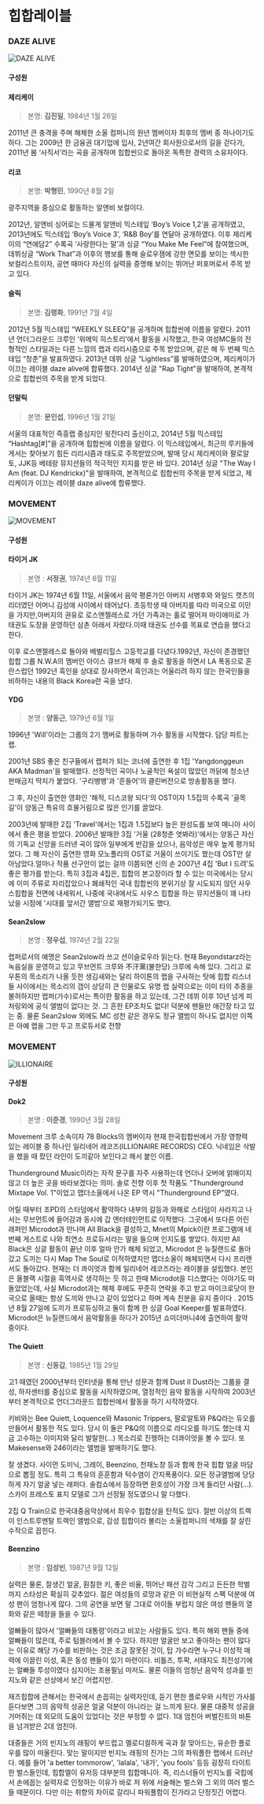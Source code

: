 # 힙합레이블
### DAZE ALIVE 
![DAZE ALIVE](https://pbs.twimg.com/profile_images/637966399147634689/SwKdHt49.jpg "DAZE ALIVE") 
#### 구성원 
#### 제리케이


>본명: **김진일**, 1984년 1월 26일

2011년 큰 충격을 주며 해체한 소울 컴퍼니의 원년 멤버이자 최후의 멤버 중 하나이기도 하다. 그는 2009년 한 금융권 대기업에 입사, 2년여간 회사원으로서의 길을 걷다가, 2011년 봄 ‘사직서’라는 곡을 공개하며 힙합씬으로 돌아온 독특한 경력의 소유자이다.

#### 리코


>본명: **박형민**, 1990년 8월 2일

광주지역을 중심으로 활동하는 알앤비 보컬이다.

2012년, 알앤비 싱어로는 드물게 알앤비 믹스테잎 ‘Boy’s Voice 1,2’을 공개하였고, 2013년에도 믹스테입 ‘Boy’s Voice 3’, ‘R&B Boy’를 연달아 공개하였다.
이후 제리케이의 “연애담2” 수록곡 ‘사랑한다는 말’과 싱글 “You Make Me Feel”에 참여했으며, 데뷔싱글 “Work That”과 이후의 행보를 통해 슬로우잼에 강한 면모를 보이는 섹시한 보컬리스트이자, 공연 때마다 자신의 실력을 증명해 보이는 뛰어난 퍼포머로서 주목 받고 있다.

#### 슬릭


>본명: **김령화**, 1991년 7월 4일 

2012년 5월 믹스테입 “WEEKLY SLEEQ”을 공개하며 힙합씬에 이름을 알렸다.
2011년 언더그라운드 크루인 ‘위메익 히스토리’에서 활동을 시작했고, 한국 여성MC들의 전형적인 스타일과는 다른 느낌의 랩과 리리시즘으로 주목 받았으며, 같은 해 두 번째 믹스테입 “청춘”을 발표하였다.
2013년 데뷔 싱글 “Lightless”를 발매하였으며, 제리케이가 이끄는 레이블 daze alive에 합류했다. 2014년 싱글 "Rap Tight"을 발매하여, 본격적으로 힙합씬의 주목을 받게 되었다.

#### 던말릭


>본명: **문인섭**, 1996년 1월 21일

서울의 대표적인 즉흥랩 중심지인 윗잔다리 출신이고, 2014년 5월 믹스테입 “Hashtag[#]”을 공개하며 힙합씬에 이름을 알렸다. 이 믹스테입에서, 최근의 루키들에게서는 찾아보기 힘든 리리시즘과 태도로 주목받았으며, 발매 당시 제리케이와 팔로알토, JJK등 베테랑 뮤지션들의 적극적인 지지를 받은 바 있다.
2014년 싱글 "The Way I Am (feat. DJ Kendrickx)"을 발매하여, 본격적으로 힙합씬의 주목을 받게 되었고, 제리케이가 이끄는 레이블 daze alive에 합류했다.

### MOVEMENT
![MOVEMENT](http://www.theartist.co.kr/news/photo/201512/1904_9492_1637.jpg "MOVEMOENT") 
#### 구성원 
#### 타이거 JK


>본명 : **서정권**, 1974년 6월 11일 

타이거 JK는 1974년 6월 11일, 서울에서 음악 평론가인 아버지 서병후와 와일드 캣츠의 리더였던 어머니 김성애 사이에서 태어났다. 초등학생 때 아버지를 따라 미국으로 이민을 가지만,아버지의 권유로 로스앤젤레스로 가던 가족과는 홀로 떨어져 마이애미로 가 태권도 도장을 운영하던 삼촌 아래서 자랐다.이때 태권도 선수를 목표로 연습을 했다고 한다.

이후 로스앤젤레스로 돌아와 베벌리힐스 고등학교를 다녔다.1992년, 자신이 존경했던 힙합 그룹 N.W.A의 멤버인 아이스 큐브가 해체 후 솔로 활동을 하면서 LA 폭동으로 혼란스럽던 1992년 흑인을 상대로 장사하면서 흑인과는 어울리려 하지 않는 한국인들을 비하하는 내용의 Black Korea란 곡을 냈다.


#### YDG

>본명 : **양동근**, 1979년 6월 1일

1996년 'Will'이라는 그룹의 2기 멤버로 활동하며 가수 활동을 시작했다. 담당 파트는 랩. 

2001년 SBS 좋은 친구들에서 랩퍼가 되는 코너에 출연한 후 1집 'Yangdonggeun AKA Madman'을 발매했다. 선정적인 곡이나 노골적인 욕설이 많았던 까닭에 청소년 판매금지 딱지가 붙었다. '구리뱅뱅'과 '흔들어'의 클린버전으로 방송활동을 했다.

그 후, 자신이 출연한 영화인 '해적, 디스코왕 되다'의 OST이자 1.5집의 수록곡 '골목길'이 양동근 특유의 흐물거림으로 많은 인기를 끌었다. 

2003년에 발매한 2집 'Travel'에서는 1집과 1.5집보다 높은 완성도를 보여 매니아 사이에서 좋은 평을 받았다. 2006년 발매한 3집 '거울 (28청춘 엿봐라)'에서는 양동근 자신의 기독교 신앙을 드러낸 곡이 많아 일부에게 반감을 샀으나, 음악성은 매우 높게 평가되었다. 그 해 자신이 출연한 영화 모노폴리의 OST로 거울이 쓰이기도 했는데 OST만 살아남았다.얼마나 작품 선구안이 없는 걸까 이쯤되면 신의 손 2007년 4집 'But I 드려'도 좋은 평가를 받는다. 특히 3집과 4집은, 힙합의 본고장이라 할 수 있는 미국에서는 당시에 이미 주류로 자리잡았으나 폐쇄적인 국내 힙합씬의 분위기상 잘 시도되지 않던 사우스힙합을 전면에 내세워서, 나중에 국내에서도 사우스 힙합을 하는 뮤지션들이 꽤 나타났을 시점에 '시대를 앞서간 앨범'으로 재평가되기도 했다. 

#### Sean2slow

>본명 : **정우섭**, 1974년 2월 22일

랩퍼로서의 예명은 Sean2slow라 쓰고 션이슬로우라 읽는다. 현재 Beyondstarz라는 녹음실을 운영하고 있고 무브먼트 크루와 不汗黨(불한당) 크루에 속해 있다. 그리고 로우톤의 목소리가 나올 듯한 생김새와는 달리 하이톤의 랩을 구사하는 탓에 힙합 리스너들 사이에서는 목소리의 갭이 상당히 큰 인물로도 유명
랩 실력으로는 이미 타의 추종을 불허하지만 랩퍼(가수)로서는 특이한 활동을 하고 있는데, 그건 데뷔 이후 10년 넘게 피처링외에 공식 앨범이 없다는 것. 그 흔한 EP조차도 없다! 덕분에 팬들만 애간장 타고 있는 중. 물론 Sean2slow 외에도 MC 성천 같은 경우도 정규 앨범이 하나도 없지만 이쪽은 아예 랩을 그만 두고 프로듀서로 전향


### MOVEMENT
![ILLIONAIRE](http://hiphople.com/files/attach/images/49478/517/094/ILLIONAIRE_LOGO_silver.jpg "ILLIONAIRE") 
#### 구성원 

#### Dok2

>본명 : **이준경**, 1990년 3월 28일

 Movement 크루 소속이자 78 Blocks의 멤버이자 현재 한국힙합씬에서 가장 영향력 있는 레이블 중 하나인 일리네어 레코즈(ILLIONAIRE RECORDS) CEO. 닉네임은 삭발을 했을 때 팠던 라인이 도끼같아 보인다고 해서 붙인 이름.

Thunderground Music이라는 자작 문구를 자주 사용하는데 언더나 오버에 얽매이지 않고 더 높은 곳을 바라보겠다는 의미. 솔로 전향 이후 첫 작품도 "Thunderground Mixtape Vol. 1"이었고 맵더소울에서 나온 EP 역시 "Thunderground EP"였다.

어릴 때부터 조PD의 스타덤에서 활약하다 내부의 갈등과 와해로 스타덤이 사라지고 나서는 무브먼트에 들어감과 동시에 갑 엔터테인먼트로 이적했다. 그곳에서 또다른 어린 래퍼인 Microdot과 만나며 All Black을 결성하고, Mnet의 Mpick이란 프로그램에 네 번째 게스트로 나와 최연소 프로듀서라는 말을 들으며 인지도를 쌓았다. 하지만 All Black은 싱글 활동이 끝난 이후 얼마 안가 해체 되었고, Microdot 은 뉴질랜드로 돌아갔고 도끼는 다시 Map The Soul로 이적하였지만 맵더소울이 해체되면서 다시 프리랜서도 돌아갔다. 현재는 더 콰이엇과 함께 일리네어 레코즈라는 레이블을 설립했다. 본인은 올블랙 시절을 흑역사로 생각하는 듯 하고 한때 Microdot을 디스했다는 이야기도 떠돌았었는데, 사실 Microdot과는 해체 후에도 꾸준히 연락을 주고 받고 마이크로닷이 한국으로 올때는 항상 도끼와 만나고 같이 있었다고 하며 계속 친분을 유지 중이다 . 2015년 8월 27일에 도끼가 프로듀싱하고 둘이 함께 한 싱글 Goal Keeper를 발표하였다. Microdot은 뉴질랜드에서 음악활동을 하다가 2015년 쇼미더머니4에 출연하여 활약 중이다.

#### The Quiett

>본명 : **신동갑**, 1985년 1월 29일

고1 때였던 2000년부터 인터넷을 통해 만난 성문과 함께 Dust II Dust라는 그룹을 결성, 하자센터를 중심으로 활동을 시작하였으며, 열정적인 음악 활동을 시작하여 2003년부터 본격적으로 언더그라운드 힙합씬에서 활동을 하기 시작하였다.

키비와는 Bee Quiett, Loquence와 Masonic Trippers, 팔로알토와 P&Q라는 듀오를 만들어서 활동한 적도 있다. 당시 이 둘은 P&Q의 이름으로 라디오를 하기도 했는데 지금 고수하는 이미지와 달리 발랄한(...) 목소리로 진행하는 더콰이엇을 볼 수 있다. 또 Makesense와 246이라는 앨범을 발매하기도 했다.

잘 생겼다. 사이먼 도미닉, 그레이, Beenzino, 천재노창 등과 함께 한국 힙합 얼굴 마담으로 뽑힐 정도. 특히 그 특유의 훈훈함과 턱수염이 간지폭풍이다. 모든 정규앨범에 당당하게 자기 얼굴 넣는 래퍼다. 솔컴쇼에서 등장하면 환호성이 가장 크게 들리던 사람(...). 스카이 프레스토 표지 모델로 그가 선정될 정도였으니 말 다했다.

2집 Q Train으로 한국대중음악상에서 최우수 힙합상을 탄적도 있다. 절반 이상의 트랙이 인스트루멘탈 트랙인 앨범으로, 감성 힙합이라 불리는 소울컴퍼니의 색채를 잘 살린 수작으로 꼽힌다.

#### Beenzino

>본명 : **임성빈**, 1987년 9월 12일

실력은 물론, 잘생긴 얼굴, 훤칠한 키, 좋은 비율, 뛰어난 패션 감각 그리고 든든한 학벌까지 스타성은 확실히 갖추었다. 젊은 여성들의 로망과 같은 이 비현실적 스펙 덕분에 여성 팬이 엄청나게 많다. 그의 공연을 보면 말 그대로 아이돌 부럽지 않은 여성 팬들의 열화와 같은 떼창을 들을 수 있다.

얼빠들이 많아서 '얼빠들의 대통령'이라고 비꼬는 사람들도 있다. 특히 해외 팬들 중에 얼빠들이 많은데, 주로 텀블러에서 볼 수 있다. 하지만 얼굴만 보고 좋아하는 팬이 많다는 이유로 해당 가수를 비판하는 것은 조금 잘못된 것이, 탑 가수라면 누구나 이성적 매력에 이끌린 이성, 혹은 동성 팬들이 있기 마련이다. 비틀즈, 투팍, 서태지도 최전성기에는 얼빠들 투성이였다 심지어는 조용필님 마저도. 물론 이들의 엄청난 음악적 성과를 빈지노와 같은 선상에서 보긴 어렵지만.

재즈힙합에 관해서는 한국에서 손꼽히는 실력자인데, 듣기 편한 플로우와 시적인 가사를 듣다보면 그의 음악적 성공은 얼굴 덕분이 아니라는 걸 느끼게 된다. 물론 대중적 성공을 거머쥐는 데 외모의 도움이 있었다는 것은 부정할 수 없다. 1대 엄친아 버벌진트의 바톤을 넘겨받은 2대 엄친아. 

대중들은 거의 빈지노의 래핑이 부드럽고 멜로디컬하게 곡과 잘 맞아드는, 유순한 플로우를 많이 떠올린다. 맞는 말이지만 빈지노 래핑의 진가는 그의 파워풀한 랩에서 드러난다. 예를 들어 'a better tommorow', 'lalala', '내가', 'you fools' 등등 굉장히 타이트한 벌스들인데, 힙합엘이 유저등 대부분의 힙합매니아. 즉, 리스너들이 빈지노를 국힙에서 손에꼽는 실력자로 인정하는 이유가 바로 저 위에 서술해논 벌스와 그 외의 여러 벌스들 때문이다. 다만 이는 취향의 차이로 갈리니 파워풀함이 진가라고 단정짓긴 어렵다.
